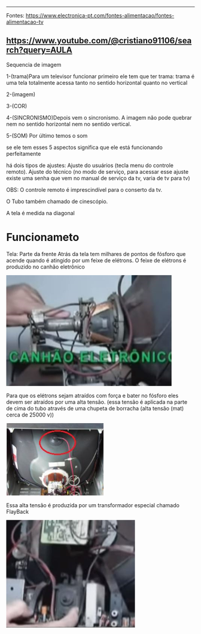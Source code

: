 --------------------------------------------

Fontes:
https://www.electronica-pt.com/fontes-alimentacao/fontes-alimentacao-tv

https://www.youtube.com/@cristiano91106/search?query=AULA
-------------------------------------
Sequencia de imagem

1-(trama)Para um televisor funcionar primeiro ele tem que ter trama:
trama é uma tela totalmente acessa tanto no sentido horizontal quanto no vertical

2-(imagem)

3-(COR)

4-(SINCRONISMO)Depois vem o sincronismo. A imagem não pode quebrar nem no sentido horizontal nem no sentido vertical.

5-(SOM) Por último temos o som

se ele tem esses 5 aspectos significa que ele está funcionando perfeitamente


há dois tipos de ajustes: Ajuste do usuários (tecla menu do controle remoto). Ajuste do técnico (no modo de serviço, para acessar esse ajuste existe uma senha que vem no manual de serviço da tv, varia de tv para tv)


OBS: 
  O controle remoto é imprescindível para o conserto da tv.

  O Tubo também chamado de cinescópio.

  A tela é medida na diagonal


# Funcionameto

Tela: Parte da frente
Atrás da tela tem milhares de pontos de fósforo que acende quando é atingido por um feixe de elétrons. O feixe de elétrons é produzido no canhão eletrônico

<img src=".assets/canhao.JPG">

Para que os elétrons sejam atraídos com força e bater no fósforo eles devem ser atraídos por uma alta tensão. (essa tensão é aplicada na parte de cima do tubo através de uma chupeta de borracha (alta tensão (mat) cerca de 25000 v))

<img src=".assets/chup.JPG">

Essa alta tensão é produzida por um transformador especial chamado FlayBack

<img src=".assets/flyback.JPG">
